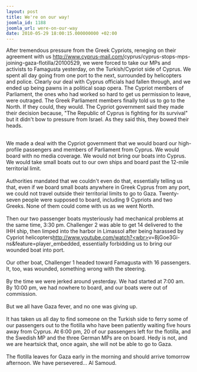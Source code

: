 ```yaml
---
layout: post
title: We're on our way!
joomla_id: 1188
joomla_url: were-on-our-way
date: 2010-05-29 18:00:15.000000000 +02:00
---
```

After tremendous pressure from the Greek Cypriots, reneging on their agreement with us <a rel="nofollow" href="http://www.cyprus-mail.com/cyprus/cyprus-stops-mps-joining-gaza-flotilla/20100529" target="_blank" style="color: #2a5db0;">http://www.cyprus-mail.com/<wbr></wbr>cyprus/cyprus-stops-mps-<wbr></wbr>joining-gaza-flotilla/20100529</a><wbr></wbr>, we were forced to take our MPs and activists to <span><span>Famagusta</span></span> yesterday, on the Turkish/Cypriot side of Cyprus. We spent all day going from one port to the next, surrounded by helicopters and police. Clearly our deal with Cyprus officials had fallen through, and we ended up being pawns in a political soap opera. The Cypriot members of Parliament, the ones who had worked so hard to get us permission to leave, were outraged. The Greek Parliament members finally told us to go to the North. If they could, they would. The Cypriot government said they made their decision because, "The Republic of Cyprus is fighting for its survival" but it didn't bow to pressure from Israel. As they said this, they bowed their heads. <br />

<br />We made a deal with the Cypriot government that we would board our high-profile passengers and members of Parliament from Cyprus. We would board with no media coverage. We would not bring our boats into Cyprus. We would take small boats out to our own ships and board past the 12-mile territorial limit.<br /><br />Authorities mandated that we couldn't even do that, essentially telling us that, even if we board small boats anywhere in Greek Cyprus from any port, we could not travel outside their territorial limits to go to Gaza. Twenty-seven people were supposed to board, including 9 Cypriots and two Greeks. None of them could come with us as we went North.<br /><br />Then our two passenger boats mysteriously had mechanical problems at the same time, 3:30 pm. Challenger 2 was able to get 14 delivered to the IHH ship, then limped into the harbor in Limassol after being harassed by Cypriot helicopters<a rel="nofollow" href="http://www.youtube.com/watch?v=BjGoe3Gi-ns&amp;feature=player_embedded" target="_blank" style="color: #2a5db0;">http://www.youtube.com/watch?<wbr></wbr>v=BjGoe3Gi-ns&amp;feature=player_<wbr></wbr>embedded</a>, essentially forbidding us to bring our wounded boat into port. <br /><br />Our other boat, Challenger 1 headed toward Famagusta with 16 passengers. It, too, was wounded, something wrong with the steering.<br /><br />By the time we were jerked around yesterday. We had started at 7:00 am.  By 10:00 pm, we had nowhere to board, and our boats were out of commission.<br /><br />But we all have Gaza fever, and no one was giving up. <br /><br />It has taken us all day to find someone on the Turkish side to ferry some of our passengers out to the flotilla who have been patiently waiting five hours away from Cyprus. At 6:00 pm, 20 of our passengers left for the flotilla, and the Swedish MP and the three German MPs are on board. Hedy is not, and we are heartsick that, once again, she will not be able to go to Gaza. <br /><br />The flotilla leaves for Gaza early in the morning and should arrive tomorrow afternoon. We have persevered... Al Samoud.
